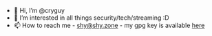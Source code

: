 - 👋 Hi, I’m @cryguy
- 👀 I’m interested in all things security/tech/streaming :D
- 📫 How to reach me - shy@shy.zone - my gpg key is available [here](https://github.com/cryguy.gpg)
